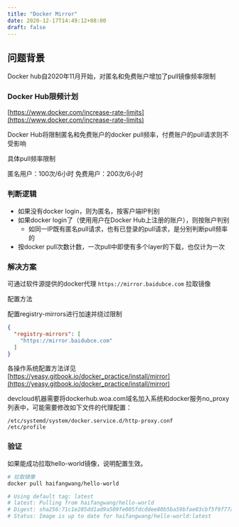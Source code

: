 ```yaml
---
title: "Docker Mirror"
date: 2020-12-17T14:49:12+08:00
draft: false
---
```


## 问题背景

Docker hub自2020年11月开始，对匿名和免费账户增加了pull镜像频率限制

### Docker Hub限频计划

[https://www.docker.com/increase-rate-limits](https://www.docker.com/increase-rate-limits)

Docker Hub将限制匿名和免费账户的docker pull频率，付费账户的pull请求则不受影响

具体pull频率限制

匿名用户：100次/6小时
免费用户：200次/6小时

### 判断逻辑

- 如果没有docker login，则为匿名，按客户端IP判别
- 如果docker login了（使用用户在Docker Hub上注册的账户），则按账户判别
    - 如同一IP既有匿名pull请求，也有已登录的pull请求，是分别判断pull频率的
- 按docker pull次数计数，一次pull中即使有多个layer的下载，也仅计为一次

### 解决方案
可通过软件源提供的docker代理 `https://mirror.baidubce.com` 拉取镜像

配置方法

配置registry-mirrors进行加速并绕过限制
```json
{
  "registry-mirrors": [
    "https://mirror.baidubce.com"
  ]
}
```
各操作系统配置方法详见 [https://yeasy.gitbook.io/docker_practice/install/mirror](https://yeasy.gitbook.io/docker_practice/install/mirror)

devcloud机器需要将dockerhub.woa.com域名加入系统和docker服务no_proxy列表中，可能需要修改如下文件的代理配置：

```
/etc/systemd/system/docker.service.d/http-proxy.conf
/etc/profile
```
### 验证

如果能成功拉取hello-world镜像，说明配置生效。

```bash
# 拉取镜像
docker pull haifangwang/hello-world

# Using default tag: latest
# latest: Pulling from haifangwang/hello-world
# Digest: sha256:71c1e285dd1ad9a509fe005fdcddee80b5ba59bfae03cbf5f9f77af1723a4edd
# Status: Image is up to date for haifangwang/hello-world:latest
```